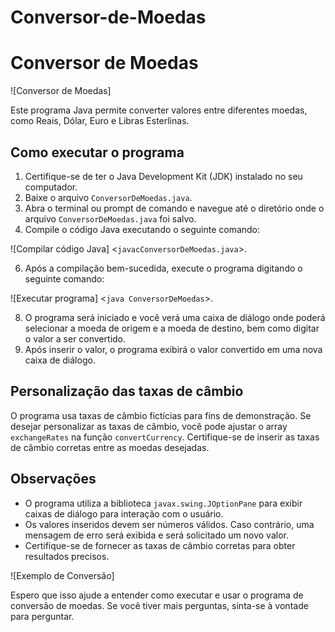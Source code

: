 # Conversor-de-Moedas
# Conversor de Moedas

![Conversor de Moedas]

Este programa Java permite converter valores entre diferentes moedas, como Reais, Dólar, Euro e Libras Esterlinas.

## Como executar o programa

1. Certifique-se de ter o Java Development Kit (JDK) instalado no seu computador.
2. Baixe o arquivo `ConversorDeMoedas.java`.
3. Abra o terminal ou prompt de comando e navegue até o diretório onde o arquivo `ConversorDeMoedas.java` foi salvo.
4. Compile o código Java executando o seguinte comando:

![Compilar código Java] <`javacConversorDeMoedas.java`>.

6. Após a compilação bem-sucedida, execute o programa digitando o seguinte comando:

![Executar programa] <`java ConversorDeMoedas`>.

8. O programa será iniciado e você verá uma caixa de diálogo onde poderá selecionar a moeda de origem e a moeda de destino, bem como digitar o valor a ser convertido.
9. Após inserir o valor, o programa exibirá o valor convertido em uma nova caixa de diálogo.

## Personalização das taxas de câmbio

O programa usa taxas de câmbio fictícias para fins de demonstração. Se desejar personalizar as taxas de câmbio, você pode ajustar o array `exchangeRates` na função `convertCurrency`. Certifique-se de inserir as taxas de câmbio corretas entre as moedas desejadas.

## Observações

- O programa utiliza a biblioteca `javax.swing.JOptionPane` para exibir caixas de diálogo para interação com o usuário.
- Os valores inseridos devem ser números válidos. Caso contrário, uma mensagem de erro será exibida e será solicitado um novo valor.
- Certifique-se de fornecer as taxas de câmbio corretas para obter resultados precisos.

![Exemplo de Conversão]

Espero que isso ajude a entender como executar e usar o programa de conversão de moedas. Se você tiver mais perguntas, sinta-se à vontade para perguntar.

